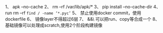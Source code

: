 1、  apk –no-cache
2、  rm –rf /var/lib/apk/*
3、  pip install –no-cache-dir
4、  run rm –rf `find / -name ‘*.pyc’`
5、  禁止使用docker commit，使用dockerfile
6、  镜像layer不得超过6层
7、  &&\ 可以把run、copy等合成一个
8、  基础镜像可以处理成scratch,使用2个阶段构建镜像
